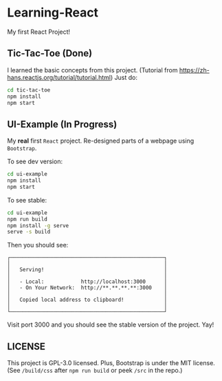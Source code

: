 # Learning-React
My first React Project!

## Tic-Tac-Toe (Done)
I learned the basic concepts from this project. (Tutorial from <https://zh-hans.reactjs.org/tutorial/tutorial.html>)
Just do:
```bash
cd tic-tac-toe
npm install
npm start
```

## UI-Example (In Progress)
My **real** first `React` project. Re-designed parts of a webpage using `Bootstrap`.

To see dev version:
```bash
cd ui-example
npm install
npm start
```

To see stable:
```bash
cd ui-example
npm run build
npm install -g serve
serve -s build
```

Then you should see:
```
┌──────────────────────────────────────────────────┐
│                                                  │
│   Serving!                                       │
│                                                  │
│   - Local:            http://localhost:3000      │
│   - On Your Network:  http://**.**.**.**:3000    │
│                                                  │
│   Copied local address to clipboard!             │
│                                                  │
└──────────────────────────────────────────────────┘
```

Visit port 3000 and you should see the stable version of the project.
Yay!

## LICENSE
This project is GPL-3.0 licensed.
Plus, Bootstrap is under the MIT license. (See `/build/css` after `npm run build` or peek `/src` in the repo.)